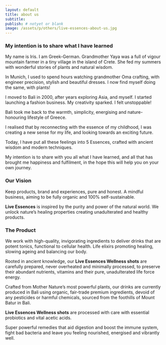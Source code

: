 ```yaml
---
layout: default
title: about us
subtitle:
publish: # notyet or blank
image: /assets/p/others/live-essences-about-us.jpg
---
```

### My intention is to share what I have learned

My name is Iris. I am Greek-German. Grandmother Yaya was a  full of vigour mountain farmer in a tiny village in the island of Crete. She fed my summers with wonderful stories of plants and natural wisdom.

In Munich, I used to spend hours watching grandmother Oma crafting, with engineer precision, stylish and beautiful dresses. I now find myself doing the same, with plants!

I moved to Bali in 2000, after years exploring Asia, and myself. I started launching a fashion business. My creativity sparked. I felt unstoppable!

Bali took me back to the warmth, simplicity, energising and nature-honouring lifestyle of Greece.

I realised that by reconnecting with the essence of my childhood, I was creating a new sense for my life, and looking towards an exciting future.

Today, I have put all these feelings into 5 Essences, crafted with ancient wisdom and modern techniques.

My intention is to share with you all what I have learned, and all that has brought me happiness and fulfilment, in the hope this will help you on your own journey.

### Our Vision

Keep products, brand and experiences, pure and honest. A mindful business, aiming to be fully organic and 100% self-sustainable.

**Live Essences** is inspired by the purity and power of the natural world. We unlock nature’s healing properties creating unadulterated and healthy products.

### The Product

We work with high-quality, invigorating ingredients to deliver drinks that are potent tonics, functional to cellular health. Life elixirs promoting healing, slowing ageing and balancing our body.

Rooted in ancient knowledge, our **Live Essences Wellness shots** are carefully prepared, never overheated and minimally processed, to preserve their abundant nutrients, vitamins and their pure, unadulterated life force energy.

Crafted from Mother Nature’s most powerful plants, our drinks are currently produced in Bali using organic, fair-trade premium ingredients, devoid of any pesticides or harmful chemicals, sourced from the foothills of Mount Batur in Bali.

**Live Essences Wellness shots** are processed with care with essential probiotics and vital acetic acids.

Super powerful remedies that aid digestion and boost the immune system, fight bad bacteria and leave you feeling nourished, energised and vibrantly well. 

